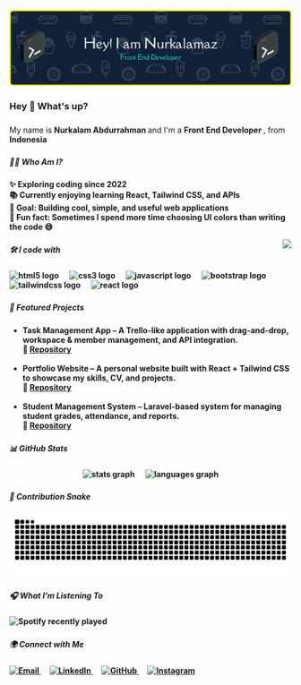 ![Header](img/github-header-banner.png)
<h3 align="left">Hey 👋 What's up?</h3>

#####

<p align="left">My name is <b> Nurkalam Abdurrahman </b> and I'm a <b> Front End Developer </b>, from <b> Indonesia <b> </p>

###

<h5 align="left">👨‍💻 Who Am I?</h5>

#####
<p align="left">
  ✨ Exploring coding since 2022<br>
  📚 Currently enjoying learning React, Tailwind CSS, and APIs<br>
  🎯 Goal: Building cool, simple, and useful web applications<br>
  🎲 Fun fact: Sometimes I spend more time choosing UI colors than writing the code 😅
</p>

<img align="right" height="125" src="https://media3.giphy.com/media/v1.Y2lkPTc5MGI3NjExcTF2NTR4ZGlpbHBzNmN1MmoxbGpkOGJuYmJ6bmNrMmY2bzM0b2MxNSZlcD12MV9pbnRlcm5hbF9naWZfYnlfaWQmY3Q9Zw/yjjDRrfuctDHCtKxzf/giphy.gif"  />


###

<h5 align="left">🛠️ I code with</h5>

#####

<div align="left">
  <img src="https://img.shields.io/badge/HTML5-E34F26?style=for-the-badge&logo=html5&logoColor=white" height="30" alt="html5 logo"  />
  <img width="12" />
  <img src="https://img.shields.io/badge/CSS3-1572B6?style=for-the-badge&logo=css3&logoColor=white" height="30" alt="css3 logo"  />
  <img width="12" />
  <img src="https://img.shields.io/badge/JavaScript-323330?style=for-the-badge&logo=javascript&logoColor=F7DF1E" height="30" alt="javascript logo"  />
  <img width="12" />
  <img src="https://img.shields.io/badge/Bootstrap-563D7C?style=for-the-badge&logo=bootstrap&logoColor=white" height="30" alt="bootstrap logo"  />
  <img width="12" />
  <img src="https://img.shields.io/badge/Tailwind_CSS-38B2AC?style=for-the-badge&logo=tailwind-css&logoColor=white" height="30" alt="tailwindcss logo"  />
  <img width="12" />
  <img src="https://img.shields.io/badge/React-20232A?style=for-the-badge&logo=react&logoColor=61DAFB" height="30" alt="react logo"  />
</div>

###

<h5 align="left">🚀 Featured Projects</h5>


#####

<ul align="left">
  <li>
    <b>Task Management App</b> – A Trello-like application with drag-and-drop, workspace & member management, and API integration.<br>
    🔗 <a href="https://github.com/NurkalamAbdurahman/task-management-app">Repository</a>
  </li>
  <br>
  <li>
    <b>Portfolio Website</b> – A personal website built with React + Tailwind CSS to showcase my skills, CV, and projects.<br>
    🔗 <a href="https://github.com/NurkalamAbdurahman/portfolio">Repository</a>
  </li>
  <br>
  <li>
    <b>Student Management System</b> – Laravel-based system for managing student grades, attendance, and reports.<br>
    🔗 <a href="https://github.com/NurkalamAbdurahman/student-management">Repository</a>
  </li>
</ul>

###

<h5 align="left">📊 GitHub Stats</h5>

#####

<div align="center">

  <img src="https://github-readme-stats.vercel.app/api?username=NurkalamAbdurahman&show_icons=true&theme=dracula&hide_border=false&count_private=true" height="175" alt="stats graph"  />
  <img width="12" />
  <img src="https://github-readme-stats.vercel.app/api/top-langs/?username=NurkalamAbdurahman&layout=compact&theme=dracula&hide_border=false" height="175" alt="languages graph"  />


</div>



###

<h5 align="left">🐍 Contribution Snake</h5>

#####

<img src="https://raw.githubusercontent.com/NurkalamAbdurahman/NurkalamAbdurahman/output/snake.svg" alt="Snake animation" />

###

<h5 align="left">🎧 What I’m Listening To</h5>


#####

<div align="left">
  <img src="https://spotify-recently-played-readme.vercel.app/api?user=31a5sh4nkggz4nebn3tt2z67rkfu&count=3" alt="Spotify recently played" />
</div>

###

<h5 align="left">🌍 Connect with Me</h5>


#####

<div align="left">
  <a href="mailto:nurkalamaz@gmail.com" target="_blank">
    <img src="https://img.shields.io/badge/Email-D14836?style=for-the-badge&logo=gmail&logoColor=white" alt="Email"/>
  </a>
  <img width="12" />
  <a href="https://linkedin.com/in/nurkalam-abdurrahman" target="_blank">
    <img src="https://img.shields.io/badge/LinkedIn-0077B5?style=for-the-badge&logo=linkedin&logoColor=white" alt="LinkedIn"/>
  </a>
  <img width="12" />
  <a href="https://github.com/NurkalamAbdurahman" target="_blank">
    <img src="https://img.shields.io/badge/GitHub-181717?style=for-the-badge&logo=github&logoColor=white" alt="GitHub"/>
  </a>
  <img width="12" />
  <a href="https://www.instagram.com/nurkalamaz" target="_blank">
    <img src="https://img.shields.io/badge/Instagram-E4405F?style=for-the-badge&logo=instagram&logoColor=white" alt="Instagram"/>
  </a>
</div>
